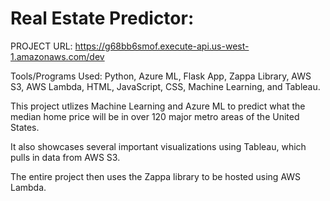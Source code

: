 # Real Estate Predictor:

PROJECT URL:  https://g68bb6smof.execute-api.us-west-1.amazonaws.com/dev

Tools/Programs Used:  Python, Azure ML, Flask App, Zappa Library, AWS S3, AWS Lambda, HTML, JavaScript, CSS, Machine Learning, and Tableau. 

This project utlizes Machine Learning and Azure ML to predict what the median home price will be in over 120 major metro areas of the United States.

It also showcases several important visualizations using Tableau, which pulls in data from AWS S3.

The entire project then uses the Zappa library to be hosted using AWS Lambda.

